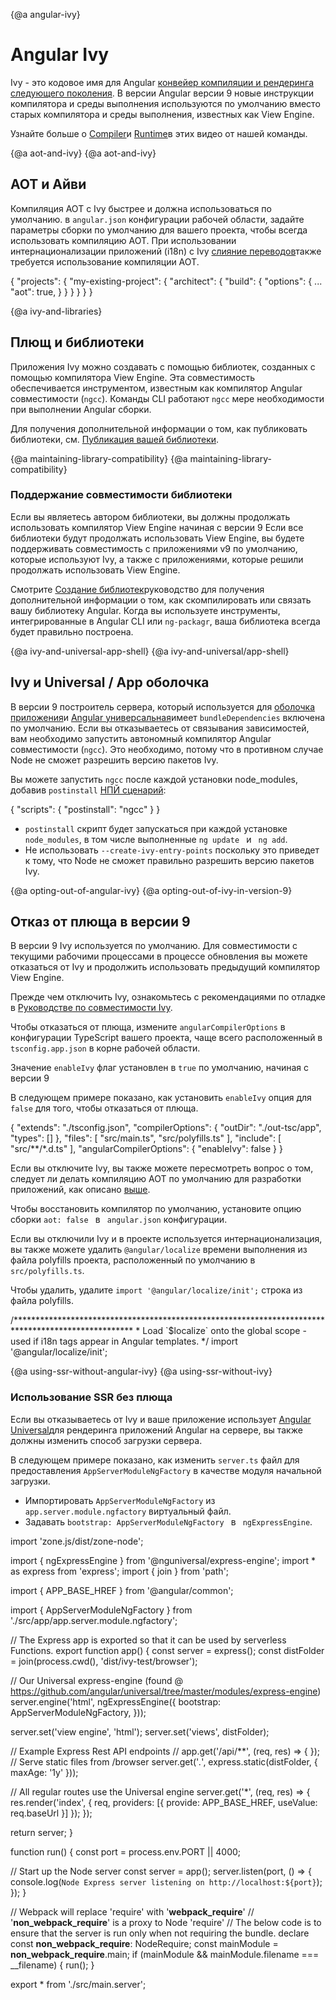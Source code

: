 {@a angular-ivy}
# Angular Ivy

Ivy - это кодовое имя для Angular [конвейер компиляции и рендеринга следующего поколения](https://blog.angular.io/a-plan-for-version-8-0-and-ivy-b3318dfc19f7).
В версии Angular версии 9 новые инструкции компилятора и среды выполнения используются по умолчанию вместо старых компилятора и среды выполнения, известных как View Engine.

<div class="alert is-helpful">

Узнайте больше о [Compiler](https://www.youtube.com/watch?v=anphffaCZrQ)и [Runtime](https://www.youtube.com/watch?v=S0o-4yc2n-8)в этих видео от нашей команды.


</div>

{@a aot-and-ivy}
{@a aot-and-ivy}
## АОТ и Айви

Компиляция AOT с Ivy быстрее и должна использоваться по умолчанию.
в `angular.json` конфигурации рабочей области, задайте параметры сборки по умолчанию для вашего проекта, чтобы всегда использовать компиляцию AOT.
При использовании интернационализации приложений (i18n) с Ivy [слияние переводов](guide/i18n#merge)также требуется использование компиляции AOT.

<code-example language="json" header="angular.json">

{
  "projects": {
    "my-existing-project": {
      "architect": {
        "build": {
          "options": {
            ...
            "aot": true,
          }
        }
      }
    }
  }
}
</code-example>

{@a ivy-and-libraries}
## Плющ и библиотеки

Приложения Ivy можно создавать с помощью библиотек, созданных с помощью компилятора View Engine.
Эта совместимость обеспечивается инструментом, известным как компилятор Angular совместимости (`ngcc`).
Команды CLI работают `ngcc` мере необходимости при выполнении Angular сборки.

Для получения дополнительной информации о том, как публиковать библиотеки, см. [Публикация вашей библиотеки](guide/creating-libraries#publishing-your-library).

{@a maintaining-library-compatibility}
{@a maintaining-library-compatibility}
### Поддержание совместимости библиотеки

Если вы являетесь автором библиотеки, вы должны продолжать использовать компилятор View Engine начиная с версии 9
Если все библиотеки будут продолжать использовать View Engine, вы будете поддерживать совместимость с приложениями v9 по умолчанию, которые используют Ivy, а также с приложениями, которые решили продолжать использовать View Engine.

Смотрите [Создание библиотек](guide/creating-libraries)руководство для получения дополнительной информации о том, как скомпилировать или связать вашу библиотеку Angular.
Когда вы используете инструменты, интегрированные в Angular CLI или `ng-packagr`, ваша библиотека всегда будет правильно построена.

{@a ivy-and-universal-app-shell}
{@a ivy-and-universal/app-shell}
## Ivy и Universal / App оболочка
В версии 9 построитель сервера, который используется для [оболочка приложения](guide/app-shell)и [Angular универсальная](guide/universal)имеет `bundleDependencies` включена по умолчанию.
Если вы отказываетесь от связывания зависимостей, вам необходимо запустить автономный компилятор Angular совместимости (`ngcc`). Это необходимо, потому что в противном случае Node не сможет разрешить версию пакетов Ivy.

Вы можете запустить `ngcc` после каждой установки node_modules, добавив `postinstall` [НПЙ сценарий](https://docs.npmjs.com/misc/scripts):

<code-example language="json" header="package.json">
{
  "scripts": {
    "postinstall": "ngcc"
  }
}
</code-example>

<div class="alert is-important">

 * `postinstall` скрипт будет запускаться при каждой установке `node_modules`, в том числе выполненные `ng update ` и ` ng add`.
 * Не использовать `--create-ivy-entry-points` поскольку это приведет к тому, что Node не сможет правильно разрешить версию пакетов Ivy.

</div>

{@a opting-out-of-angular-ivy}
{@a opting-out-of-ivy-in-version-9}
## Отказ от плюща в версии 9

В версии 9 Ivy используется по умолчанию.
Для совместимости с текущими рабочими процессами в процессе обновления вы можете отказаться от Ivy и продолжить использовать предыдущий компилятор View Engine.

<div class="alert is-helpful">

Прежде чем отключить Ivy, ознакомьтесь с рекомендациями по отладке в [Руководстве по совместимости Ivy](guide/ivy-compatibility#debugging).

</div>

Чтобы отказаться от плюща, измените `angularCompilerOptions` в конфигурации TypeScript вашего проекта, чаще всего расположенный в `tsconfig.app.json` в корне рабочей области.

Значение `enableIvy` флаг установлен в `true` по умолчанию, начиная с версии 9

В следующем примере показано, как установить `enableIvy` опция для `false` для того, чтобы отказаться от плюща.

<code-example language="json" header="tsconfig.app.json">
{
  "extends": "./tsconfig.json",
  "compilerOptions": {
    "outDir": "./out-tsc/app",
    "types": []
  },
  "files": [
    "src/main.ts",
    "src/polyfills.ts"
  ],
  "include": [
    "src/**/*.d.ts"
  ],
  "angularCompilerOptions": {
    "enableIvy": false
  }
}
</code-example>

<div class="alert is-important">

Если вы отключите Ivy, вы также можете пересмотреть вопрос о том, следует ли делать компиляцию AOT по умолчанию для разработки приложений, как описано [выше](#aot-and-ivy).

Чтобы восстановить компилятор по умолчанию, установите опцию сборки `aot: false ` в ` angular.json` конфигурации.

</div>

Если вы отключили Ivy и в проекте используется интернационализация, вы также можете удалить `@angular/localize` времени выполнения из файла polyfills проекта, расположенный по умолчанию в `src/polyfills.ts`.

Чтобы удалить, удалите `import '@angular/localize/init';` строка из файла polyfills.

<code-example language="typescript" header="polyfills.ts">
/***************************************************************************************************
 * Load `$localize` onto the global scope - used if i18n tags appear in Angular templates.
 */
import '@angular/localize/init';
</code-example>

{@a using-ssr-without-angular-ivy}
{@a using-ssr-without-ivy}
### Использование SSR без плюща

Если вы отказываетесь от Ivy и ваше приложение использует [Angular Universal](guide/universal)для рендеринга приложений Angular на сервере, вы также должны изменить способ загрузки сервера.

В следующем примере показано, как изменить `server.ts` файл для предоставления `AppServerModuleNgFactory` в качестве модуля начальной загрузки.

* Импортировать `AppServerModuleNgFactory` из `app.server.module.ngfactory` виртуальный файл.
* Задавать `bootstrap: AppServerModuleNgFactory ` в ` ngExpressEngine`.

<code-example language="typescript" header="server.ts">
import 'zone.js/dist/zone-node';

import { ngExpressEngine } from '@nguniversal/express-engine';
import * as express from 'express';
import { join } from 'path';

import { APP_BASE_HREF } from '@angular/common';

import { AppServerModuleNgFactory } from './src/app/app.server.module.ngfactory';

// The Express app is exported so that it can be used by serverless Functions.
export function app() {
  const server = express();
  const distFolder = join(process.cwd(), 'dist/ivy-test/browser');

  // Our Universal express-engine (found @ https://github.com/angular/universal/tree/master/modules/express-engine)
  server.engine('html', ngExpressEngine({
    bootstrap: AppServerModuleNgFactory,
  }));

  server.set('view engine', 'html');
  server.set('views', distFolder);

  // Example Express Rest API endpoints
  // app.get('/api/**', (req, res) => { });
  // Serve static files from /browser
  server.get('*.*', express.static(distFolder, {
    maxAge: '1y'
  }));

  // All regular routes use the Universal engine
  server.get('*', (req, res) => {
    res.render('index', { req, providers: [{ provide: APP_BASE_HREF, useValue: req.baseUrl }] });
  });

  return server;
}

function run() {
  const port = process.env.PORT || 4000;

  // Start up the Node server
  const server = app();
  server.listen(port, () => {
    console.log(`Node Express server listening on http://localhost:${port}`);
  });
}

// Webpack will replace 'require' with '__webpack_require__'
// '__non_webpack_require__' is a proxy to Node 'require'
// The below code is to ensure that the server is run only when not requiring the bundle.
declare const __non_webpack_require__: NodeRequire;
const mainModule = __non_webpack_require__.main;
if (mainModule && mainModule.filename === __filename) {
  run();
}

export * from './src/main.server';
</code-example>

